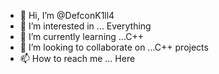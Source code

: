 - 👋 Hi, I’m @DefconK1ll4
- 👀 I’m interested in ... Everything
- 🌱 I’m currently learning ...C++
- 💞️ I’m looking to collaborate on ...C++ projects 
- 📫 How to reach me ... Here

<!---
DefconK1ll4/DefconK1ll4 is a ✨ special ✨ repository because its `README.md` (this file) appears on your GitHub profile.
You can click the Preview link to take a look at your changes.
--->
